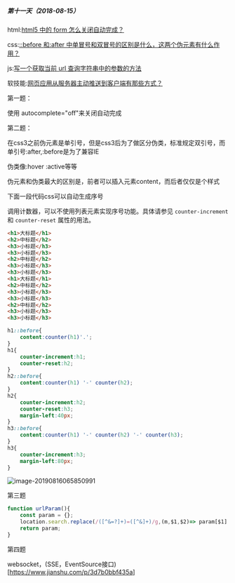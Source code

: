 ##### 第十一天（2018-08-15）



html:[html5 中的 form 怎么关闭自动完成？](https://github.com/zivenday/learning/issues/38)



css:[::before 和:after 中单冒号和双冒号的区别是什么，这两个伪元素有什么作用？](https://github.com/zivenday/learning/issues/39)



js:[写一个获取当前 url 查询字符串中的参数的方法](https://github.com/zivenday/learning/issues/40)



软技能:[网页应用从服务器主动推送到客户端有那些方式？](https://github.com/zivenday/learning/issues/41)





第一题：

使用 autocomplete="off"来关闭自动完成





第二题：

在css3之前伪元素是单引号，但是css3后为了做区分伪类，标准规定双引号，而单引号:after,:before是为了兼容IE

伪类像:hover :active等等

伪元素和伪类最大的区别是，前者可以插入元素content，而后者仅仅是个样式

下面一段代码css可以自动生成序号

调用计数器，可以不使用列表元素实现序号功能。具体请参见 `counter-increment` 和 `counter-reset` 属性的用法。

```html
<h1>大标题</h1>
<h2>中标题</h2>
<h3>小标题</h3>
<h3>小标题</h3>
<h2>中标题</h2>
<h3>小标题</h3>
<h3>小标题</h3>
<h1>大标题</h1>
<h2>中标题</h2>
<h3>小标题</h3>
<h3>小标题</h3>
<h2>中标题</h2>
<h3>小标题</h3>
<h3>小标题</h3>
```

```css
h1::before{
    content:counter(h1)'.';
}
h1{
    counter-increment:h1;
    counter-reset:h2;
}
h2::before{
    content:counter(h1) '-' counter(h2);
}
h2{
    counter-increment:h2;
    counter-reset:h3;
    margin-left:40px;
}
h3::before{
    content:counter(h1) '-' counter(h2) '-' counter(h3);
}
h3{
    counter-increment:h3;
    margin-left:80px;
}
```

![image-20190816065850991](http://ww4.sinaimg.cn/large/006tNc79gy1g6155zudaij30u00xndjw.jpg)



第三题

```js
function urlParam(){
    const param = {};
    location.search.replace(/([^&=?]+)=([^&]+)/g,(m,$1,$2)=> param[$1] = $2);
    return param;
}
```

第四题



websocket，(SSE，EventSource接口)[https://www.jianshu.com/p/3d7b0bbf435a]
